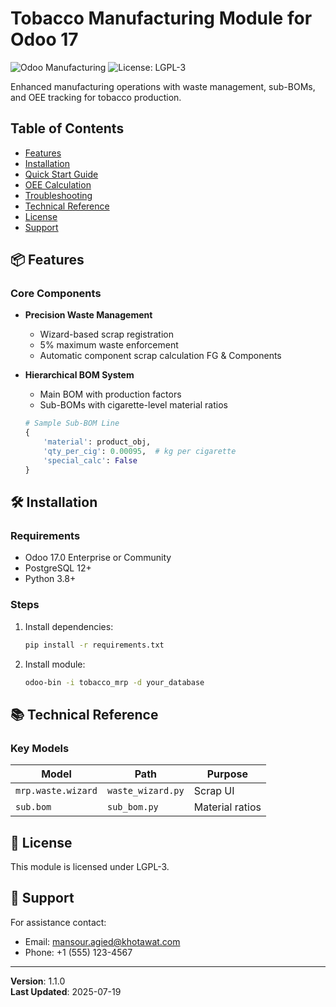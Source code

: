 # Tobacco Manufacturing Module for Odoo 17

![Odoo Manufacturing](https://img.shields.io/badge/Odoo-17.0-%23A347B6)
![License: LGPL-3](https://img.shields.io/badge/License-LGPL--3-blue)

Enhanced manufacturing operations with waste management, sub-BOMs, and OEE tracking for tobacco production.

## Table of Contents
- [Features](#-features)
- [Installation](#-installation)
- [Quick Start Guide](#-quick-start-guide)
- [OEE Calculation](#-oee-calculation)
- [Troubleshooting](#-troubleshooting)
- [Technical Reference](#-technical-reference)
- [License](#-license)
- [Support](#-support)

## 📦 Features

### Core Components
- **Precision Waste Management**
  - Wizard-based scrap registration
  - 5% maximum waste enforcement
  - Automatic component scrap calculation FG & Components

- **Hierarchical BOM System**
  - Main BOM with production factors
  - Sub-BOMs with cigarette-level material ratios
  ```python
  # Sample Sub-BOM Line
  {
      'material': product_obj,
      'qty_per_cig': 0.00095,  # kg per cigarette
      'special_calc': False
  }
  ```

## 🛠 Installation

### Requirements
- Odoo 17.0 Enterprise or Community
- PostgreSQL 12+
- Python 3.8+

### Steps
1. Install dependencies:
   ```bash
   pip install -r requirements.txt
   ```
2. Install module:
   ```bash
   odoo-bin -i tobacco_mrp -d your_database
   ```

## 📚 Technical Reference

### Key Models
| Model | Path | Purpose |
|-------|------|---------|
| `mrp.waste.wizard` | `waste_wizard.py` | Scrap UI |
| `sub.bom` | `sub_bom.py` | Material ratios |

## 📜 License
This module is licensed under LGPL-3.

## 📧 Support
For assistance contact:
- Email: mansour.agied@khotawat.com
- Phone: +1 (555) 123-4567

---

**Version**: 1.1.0  
**Last Updated**: 2025-07-19